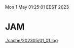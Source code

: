 Mon  1 May 01:25:01 EEST 2023
# JAM
<a href='./cache/202305/01_01.log'>./cache/202305/01_01.log</a>
